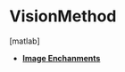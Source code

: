 # VisionMethod
[matlab]
- [**Image Enchanments**](https://github.com/IsilEna/VisionMethod/blob/main/Image%20Enhancement)
